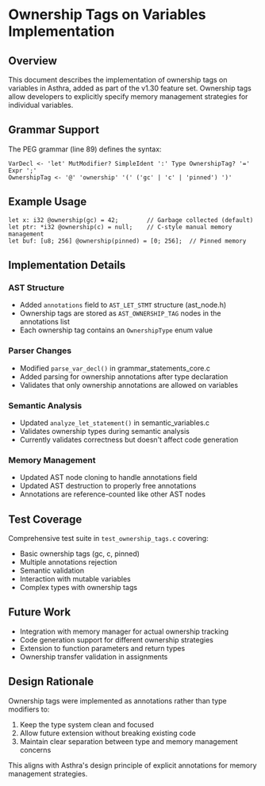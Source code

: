 # Ownership Tags on Variables Implementation

## Overview

This document describes the implementation of ownership tags on variables in Asthra, added as part of the v1.30 feature set. Ownership tags allow developers to explicitly specify memory management strategies for individual variables.

## Grammar Support

The PEG grammar (line 89) defines the syntax:
```
VarDecl <- 'let' MutModifier? SimpleIdent ':' Type OwnershipTag? '=' Expr ';'
OwnershipTag <- '@' 'ownership' '(' ('gc' | 'c' | 'pinned') ')'
```

## Example Usage

```asthra
let x: i32 @ownership(gc) = 42;        // Garbage collected (default)
let ptr: *i32 @ownership(c) = null;    // C-style manual memory management
let buf: [u8; 256] @ownership(pinned) = [0; 256];  // Pinned memory
```

## Implementation Details

### AST Structure
- Added `annotations` field to `AST_LET_STMT` structure (ast_node.h)
- Ownership tags are stored as `AST_OWNERSHIP_TAG` nodes in the annotations list
- Each ownership tag contains an `OwnershipType` enum value

### Parser Changes
- Modified `parse_var_decl()` in grammar_statements_core.c
- Added parsing for ownership annotations after type declaration
- Validates that only ownership annotations are allowed on variables

### Semantic Analysis
- Updated `analyze_let_statement()` in semantic_variables.c
- Validates ownership types during semantic analysis
- Currently validates correctness but doesn't affect code generation

### Memory Management
- Updated AST node cloning to handle annotations field
- Updated AST destruction to properly free annotations
- Annotations are reference-counted like other AST nodes

## Test Coverage

Comprehensive test suite in `test_ownership_tags.c` covering:
- Basic ownership tags (gc, c, pinned)
- Multiple annotations rejection
- Semantic validation
- Interaction with mutable variables
- Complex types with ownership tags

## Future Work

- Integration with memory manager for actual ownership tracking
- Code generation support for different ownership strategies
- Extension to function parameters and return types
- Ownership transfer validation in assignments

## Design Rationale

Ownership tags were implemented as annotations rather than type modifiers to:
1. Keep the type system clean and focused
2. Allow future extension without breaking existing code
3. Maintain clear separation between type and memory management concerns

This aligns with Asthra's design principle of explicit annotations for memory management strategies.